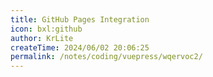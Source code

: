 ```yaml
---
title: GitHub Pages Integration
icon: bxl:github
author: KrLite
createTime: 2024/06/02 20:06:25
permalink: /notes/coding/vuepress/wqervoc2/
---
```

